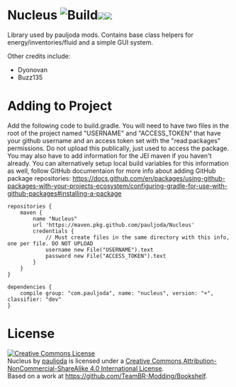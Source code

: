 Nucleus ![Build](https://github.com/TeamBR-Modding/Nucleus/workflows/Build/badge.svg)<a href='https://minecraft.curseforge.com/projects/nucleus'><img src='http://cf.way2muchnoise.eu/full_nucleus_downloads.svg'><img src='http://cf.way2muchnoise.eu/versions/nucleus_latest.svg'></a>
======

Library used by pauljoda mods. Contains base class helpers for energy/inventories/fluid and a simple GUI system. 

Other credits include:
- Dyonovan
- Buzz135


Adding to Project
=================

Add the following code to build.gradle. You will need to have two files in the root of the project named "USERNAME" and "ACCESS_TOKEN" that have your github username and an access token set with the "read:packages" permissions. Do not upload this publically, just used to access the package. You may also have to add information for the JEI maven if you haven't already. You can alternatively setup local build variables for this information as well, follow GitHub documentaion for more info about adding GitHub package repositories: https://docs.github.com/en/packages/using-github-packages-with-your-projects-ecosystem/configuring-gradle-for-use-with-github-packages#installing-a-package

```
repositories {
    maven {
        name "Nucleus"
        url 'https://maven.pkg.github.com/pauljoda/Nucleus'
        credentials {
            // Must create files in the same directory with this info, one per file. DO NOT UPLOAD
            username new File("USERNAME").text
            password new File("ACCESS_TOKEN").text
        }
    }
}

dependencies {
    compile group: "com.pauljoda", name: "nucleus", version: "+", classifier: "dev"
}
```

License
=======
<a rel="license" href="http://creativecommons.org/licenses/by-nc-sa/4.0/"><img alt="Creative Commons License" style="border-width:0" src="https://i.creativecommons.org/l/by-nc-sa/4.0/88x31.png" /></a><br /><span xmlns:dct="http://purl.org/dc/terms/" property="dct:title">Nucleus</span> by <a xmlns:cc="http://creativecommons.org/ns#" href="http://minecraft.curseforge.com/projects/bookshelf-api-library" property="cc:attributionName" rel="cc:attributionURL">pauljoda</a> is licensed under a <a rel="license" href="http://creativecommons.org/licenses/by-nc-sa/4.0/">Creative Commons Attribution-NonCommercial-ShareAlike 4.0 International License</a>.<br />Based on a work at <a xmlns:dct="http://purl.org/dc/terms/" href="https://github.com/TeamBR-Modding/Bookshelf" rel="dct:source">https://github.com/TeamBR-Modding/Bookshelf</a>.
